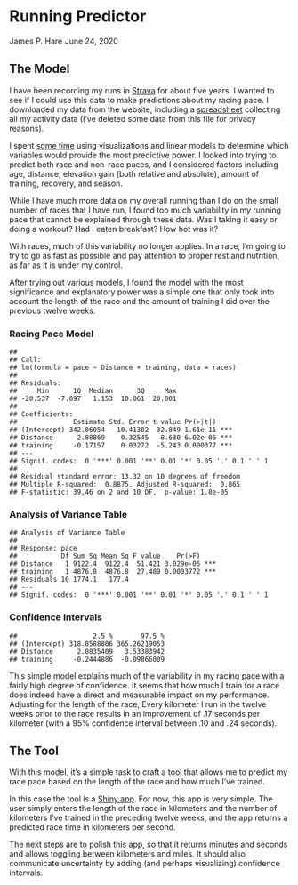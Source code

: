 Running Predictor
================
James P. Hare
June 24, 2020

## The Model

I have been recording my runs in [Strava](https://www.strava.com/) for
about five years. I wanted to see if I could use this data to make
predictions about my racing pace. I downloaded my data from the website,
including a
[spreadsheet](https://github.com/jamesphare/running_predictor/blob/master/activities.csv)
collecting all my activity data (I’ve deleted some data from this file
for privacy reasons).

I spent [some
time](https://github.com/jamesphare/running_predictor/blob/master/running_project_notebook.md)
using visualizations and linear models to determine which variables
would provide the most predictive power. I looked into trying to predict
both race and non-race paces, and I considered factors including age,
distance, elevation gain (both relative and absolute), amount of
training, recovery, and season.

While I have much more data on my overall running than I do on the small
number of races that I have run, I found too much variability in my
running pace that cannot be explained through these data. Was I taking
it easy or doing a workout? Had I eaten breakfast? How hot was it?

With races, much of this variability no longer applies. In a race, I’m
going to try to go as fast as possible and pay attention to proper rest
and nutrition, as far as it is under my control.

After trying out various models, I found the model with the most
significance and explanatory power was a simple one that only took into
account the length of the race and the amount of training I did over the
previous twelve weeks.

### Racing Pace Model

    ## 
    ## Call:
    ## lm(formula = pace ~ Distance + training, data = races)
    ## 
    ## Residuals:
    ##     Min      1Q  Median      3Q     Max 
    ## -20.537  -7.097   1.153  10.061  20.001 
    ## 
    ## Coefficients:
    ##              Estimate Std. Error t value Pr(>|t|)    
    ## (Intercept) 342.06054   10.41302  32.849 1.61e-11 ***
    ## Distance      2.80869    0.32545   8.630 6.02e-06 ***
    ## training     -0.17157    0.03272  -5.243 0.000377 ***
    ## ---
    ## Signif. codes:  0 '***' 0.001 '**' 0.01 '*' 0.05 '.' 0.1 ' ' 1
    ## 
    ## Residual standard error: 13.32 on 10 degrees of freedom
    ## Multiple R-squared:  0.8875, Adjusted R-squared:  0.865 
    ## F-statistic: 39.46 on 2 and 10 DF,  p-value: 1.8e-05

### Analysis of Variance Table

    ## Analysis of Variance Table
    ## 
    ## Response: pace
    ##           Df Sum Sq Mean Sq F value    Pr(>F)    
    ## Distance   1 9122.4  9122.4  51.421 3.029e-05 ***
    ## training   1 4876.8  4876.8  27.489 0.0003772 ***
    ## Residuals 10 1774.1   177.4                      
    ## ---
    ## Signif. codes:  0 '***' 0.001 '**' 0.01 '*' 0.05 '.' 0.1 ' ' 1

### Confidence Intervals

    ##                   2.5 %       97.5 %
    ## (Intercept) 318.8588806 365.26219053
    ## Distance      2.0835409   3.53383942
    ## training     -0.2444886  -0.09866009

This simple model explains much of the variability in my racing pace
with a fairly high degree of confidence. It seems that how much I train
for a race does indeed have a direct and measurable impact on my
performance. Adjusting for the length of the race, Every kilometer I run
in the twelve weeks prior to the race results in an improvement of .17
seconds per kilometer (with a 95% confidence interval between .10 and
.24 seconds).

## The Tool

With this model, it’s a simple task to craft a tool that allows me to
predict my race pace based on the length of the race and how much I’ve
trained.

In this case the tool is a [Shiny
app](https://github.com/jamesphare/running_predictor/blob/master/running_predictor/app.R).
For now, this app is very simple. The user simply enters the length of
the race in kilometers and the number of kilometers I’ve trained in the
preceding twelve weeks, and the app returns a predicted race time in
kilometers per second.

The next steps are to polish this app, so that it returns minutes and
seconds and allows toggling between kilometers and miles. It should also
communicate uncertainty by adding (and perhaps visualizing) confidence
intervals.
